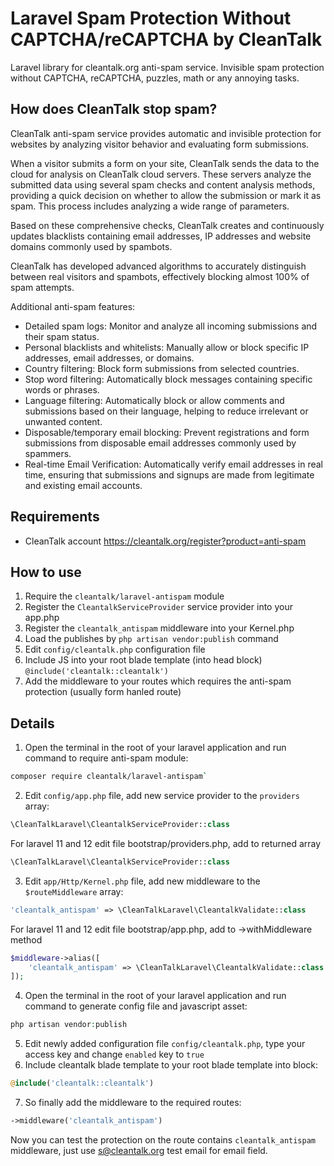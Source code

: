# Laravel Spam Protection Without CAPTCHA/reCAPTCHA by CleanTalk

Laravel library for cleantalk.org anti-spam service. Invisible spam protection without CAPTCHA, reCAPTCHA, puzzles, math or any annoying tasks.

## How does CleanTalk stop spam?
CleanTalk anti-spam service provides automatic and invisible protection for websites by analyzing visitor behavior and evaluating form submissions.

When a visitor submits a form on your site, CleanTalk sends the data to the cloud for analysis on CleanTalk cloud servers. These servers analyze the submitted data using several spam checks and content analysis methods, providing a quick decision on whether to allow the submission or mark it as spam. This process includes analyzing a wide range of parameters.

Based on these comprehensive checks, CleanTalk creates and continuously updates blacklists containing email addresses, IP addresses and website domains commonly used by spambots.

CleanTalk has developed advanced algorithms to accurately distinguish between real visitors and spambots, effectively blocking almost 100% of spam attempts.

Additional anti-spam features:

* Detailed spam logs: Monitor and analyze all incoming submissions and their spam status.
* Personal blacklists and whitelists: Manually allow or block specific IP addresses, email addresses, or domains.
* Country filtering: Block form submissions from selected countries.
* Stop word filtering: Automatically block messages containing specific words or phrases.
* Language filtering: Automatically block or allow comments and submissions based on their language, helping to reduce irrelevant or unwanted content.
* Disposable/temporary email blocking: Prevent registrations and form submissions from disposable email addresses commonly used by spammers.
* Real-time Email Verification: Automatically verify email addresses in real time, ensuring that submissions and signups are made from legitimate and existing email accounts.

## Requirements
* CleanTalk account https://cleantalk.org/register?product=anti-spam


## How to use
1) Require the `cleantalk/laravel-antispam` module
2) Register the `CleantalkServiceProvider` service provider into your app.php
3) Register the `cleantalk_antispam` middleware into your  Kernel.php
4) Load the  publishes by  `php artisan vendor:publish` command
5) Edit `config/cleantalk.php` configuration file
6) Include JS into your root blade template (into head block) `@include('cleantalk::cleantalk')`
7) Add the middleware to your routes which requires the anti-spam protection (usually form hanled route)

## Details
1) Open the terminal in the root of your laravel application and run command to require anti-spam module: 
```bash
composer require cleantalk/laravel-antispam`
```

2) Edit `config/app.php` file, add new service provider to the `providers` array: 
```php
\CleanTalkLaravel\CleantalkServiceProvider::class
```
For laravel 11 and 12 edit file bootstrap/providers.php, add to returned array 
```php
\CleanTalkLaravel\CleantalkServiceProvider::class
```
3) Edit `app/Http/Kernel.php` file, add new middleware to the `$routeMiddleware` array:
```php
'cleantalk_antispam' => \CleanTalkLaravel\CleantalkValidate::class
```
For laravel 11 and 12 edit file bootstrap/app.php, add to ->withMiddleware method 
```php
$middleware->alias([
    'cleantalk_antispam' => \CleanTalkLaravel\CleantalkValidate::class
]);
```
4) Open the terminal in the root of your laravel application and run command to generate config file and javascript asset:
```php
php artisan vendor:publish
```
5) Edit newly added configuration file `config/cleantalk.php`, type your access key and change `enabled` key to `true`
6) Include cleantalk blade template to your root blade template into <head> block:
```php
@include('cleantalk::cleantalk')
```
7) So finally add the middleware to the required routes:
```php
->middleware('cleantalk_antispam')
```

Now you can test the protection on the route contains `cleantalk_antispam` middleware, just use s@cleantalk.org test email for email field.
